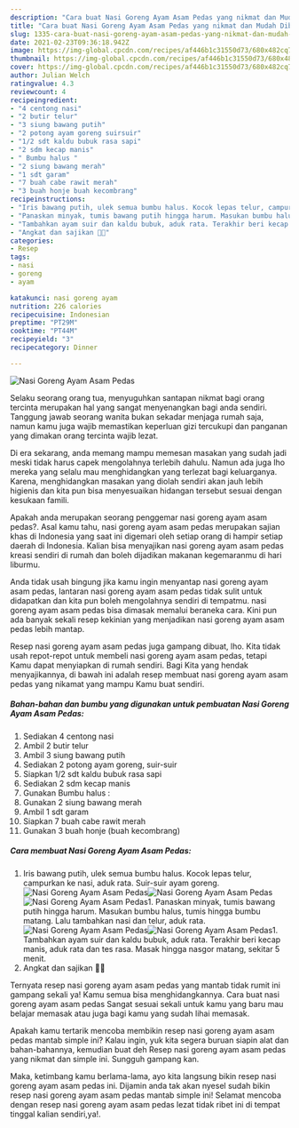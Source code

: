 ```yaml
---
description: "Cara buat Nasi Goreng Ayam Asam Pedas yang nikmat dan Mudah Dibuat"
title: "Cara buat Nasi Goreng Ayam Asam Pedas yang nikmat dan Mudah Dibuat"
slug: 1335-cara-buat-nasi-goreng-ayam-asam-pedas-yang-nikmat-dan-mudah-dibuat
date: 2021-02-23T09:36:18.942Z
image: https://img-global.cpcdn.com/recipes/af446b1c31550d73/680x482cq70/nasi-goreng-ayam-asam-pedas-foto-resep-utama.jpg
thumbnail: https://img-global.cpcdn.com/recipes/af446b1c31550d73/680x482cq70/nasi-goreng-ayam-asam-pedas-foto-resep-utama.jpg
cover: https://img-global.cpcdn.com/recipes/af446b1c31550d73/680x482cq70/nasi-goreng-ayam-asam-pedas-foto-resep-utama.jpg
author: Julian Welch
ratingvalue: 4.3
reviewcount: 4
recipeingredient:
- "4 centong nasi"
- "2 butir telur"
- "3 siung bawang putih"
- "2 potong ayam goreng suirsuir"
- "1/2 sdt kaldu bubuk rasa sapi"
- "2 sdm kecap manis"
- " Bumbu halus "
- "2 siung bawang merah"
- "1 sdt garam"
- "7 buah cabe rawit merah"
- "3 buah honje buah kecombrang"
recipeinstructions:
- "Iris bawang putih, ulek semua bumbu halus. Kocok lepas telur, campurkan ke nasi, aduk rata. Suir-suir ayam goreng."
- "Panaskan minyak, tumis bawang putih hingga harum. Masukan bumbu halus, tumis hingga bumbu matang. Lalu tambahkan nasi dan telur, aduk rata."
- "Tambahkan ayam suir dan kaldu bubuk, aduk rata. Terakhir beri kecap manis, aduk rata dan tes rasa. Masak hingga nasgor matang, sekitar 5 menit."
- "Angkat dan sajikan 🤗😘"
categories:
- Resep
tags:
- nasi
- goreng
- ayam

katakunci: nasi goreng ayam 
nutrition: 226 calories
recipecuisine: Indonesian
preptime: "PT29M"
cooktime: "PT44M"
recipeyield: "3"
recipecategory: Dinner

---
```



![Nasi Goreng Ayam Asam Pedas](https://img-global.cpcdn.com/recipes/af446b1c31550d73/680x482cq70/nasi-goreng-ayam-asam-pedas-foto-resep-utama.jpg)

Selaku seorang orang tua, menyuguhkan santapan nikmat bagi orang tercinta merupakan hal yang sangat menyenangkan bagi anda sendiri. Tanggung jawab seorang  wanita bukan sekadar menjaga rumah saja, namun kamu juga wajib memastikan keperluan gizi tercukupi dan panganan yang dimakan orang tercinta wajib lezat.

Di era  sekarang, anda memang mampu memesan masakan yang sudah jadi meski tidak harus capek mengolahnya terlebih dahulu. Namun ada juga lho mereka yang selalu mau menghidangkan yang terlezat bagi keluarganya. Karena, menghidangkan masakan yang diolah sendiri akan jauh lebih higienis dan kita pun bisa menyesuaikan hidangan tersebut sesuai dengan kesukaan famili. 



Apakah anda merupakan seorang penggemar nasi goreng ayam asam pedas?. Asal kamu tahu, nasi goreng ayam asam pedas merupakan sajian khas di Indonesia yang saat ini digemari oleh setiap orang di hampir setiap daerah di Indonesia. Kalian bisa menyajikan nasi goreng ayam asam pedas kreasi sendiri di rumah dan boleh dijadikan makanan kegemaranmu di hari liburmu.

Anda tidak usah bingung jika kamu ingin menyantap nasi goreng ayam asam pedas, lantaran nasi goreng ayam asam pedas tidak sulit untuk didapatkan dan kita pun boleh mengolahnya sendiri di tempatmu. nasi goreng ayam asam pedas bisa dimasak memalui beraneka cara. Kini pun ada banyak sekali resep kekinian yang menjadikan nasi goreng ayam asam pedas lebih mantap.

Resep nasi goreng ayam asam pedas juga gampang dibuat, lho. Kita tidak usah repot-repot untuk membeli nasi goreng ayam asam pedas, tetapi Kamu dapat menyiapkan di rumah sendiri. Bagi Kita yang hendak menyajikannya, di bawah ini adalah resep membuat nasi goreng ayam asam pedas yang nikamat yang mampu Kamu buat sendiri.

<!--inarticleads1-->

##### Bahan-bahan dan bumbu yang digunakan untuk pembuatan Nasi Goreng Ayam Asam Pedas:

1. Sediakan 4 centong nasi
1. Ambil 2 butir telur
1. Ambil 3 siung bawang putih
1. Sediakan 2 potong ayam goreng, suir-suir
1. Siapkan 1/2 sdt kaldu bubuk rasa sapi
1. Sediakan 2 sdm kecap manis
1. Gunakan  Bumbu halus :
1. Gunakan 2 siung bawang merah
1. Ambil 1 sdt garam
1. Siapkan 7 buah cabe rawit merah
1. Gunakan 3 buah honje (buah kecombrang)




<!--inarticleads2-->

##### Cara membuat Nasi Goreng Ayam Asam Pedas:

1. Iris bawang putih, ulek semua bumbu halus. Kocok lepas telur, campurkan ke nasi, aduk rata. Suir-suir ayam goreng.
<img src="https://img-global.cpcdn.com/steps/dcdef2ec23465356/160x128cq70/nasi-goreng-ayam-asam-pedas-langkah-memasak-1-foto.jpg" alt="Nasi Goreng Ayam Asam Pedas"><img src="https://img-global.cpcdn.com/steps/a8dac804b46e1084/160x128cq70/nasi-goreng-ayam-asam-pedas-langkah-memasak-1-foto.jpg" alt="Nasi Goreng Ayam Asam Pedas"><img src="https://img-global.cpcdn.com/steps/797ad460999866cc/160x128cq70/nasi-goreng-ayam-asam-pedas-langkah-memasak-1-foto.jpg" alt="Nasi Goreng Ayam Asam Pedas">1. Panaskan minyak, tumis bawang putih hingga harum. Masukan bumbu halus, tumis hingga bumbu matang. Lalu tambahkan nasi dan telur, aduk rata.
<img src="https://img-global.cpcdn.com/steps/9aa4d3d0458e4d99/160x128cq70/nasi-goreng-ayam-asam-pedas-langkah-memasak-2-foto.jpg" alt="Nasi Goreng Ayam Asam Pedas"><img src="https://img-global.cpcdn.com/steps/94a395f15bfdadbf/160x128cq70/nasi-goreng-ayam-asam-pedas-langkah-memasak-2-foto.jpg" alt="Nasi Goreng Ayam Asam Pedas">1. Tambahkan ayam suir dan kaldu bubuk, aduk rata. Terakhir beri kecap manis, aduk rata dan tes rasa. Masak hingga nasgor matang, sekitar 5 menit.
1. Angkat dan sajikan 🤗😘




Ternyata resep nasi goreng ayam asam pedas yang mantab tidak rumit ini gampang sekali ya! Kamu semua bisa menghidangkannya. Cara buat nasi goreng ayam asam pedas Sangat sesuai sekali untuk kamu yang baru mau belajar memasak atau juga bagi kamu yang sudah lihai memasak.

Apakah kamu tertarik mencoba membikin resep nasi goreng ayam asam pedas mantab simple ini? Kalau ingin, yuk kita segera buruan siapin alat dan bahan-bahannya, kemudian buat deh Resep nasi goreng ayam asam pedas yang nikmat dan simple ini. Sungguh gampang kan. 

Maka, ketimbang kamu berlama-lama, ayo kita langsung bikin resep nasi goreng ayam asam pedas ini. Dijamin anda tak akan nyesel sudah bikin resep nasi goreng ayam asam pedas mantab simple ini! Selamat mencoba dengan resep nasi goreng ayam asam pedas lezat tidak ribet ini di tempat tinggal kalian sendiri,ya!.

